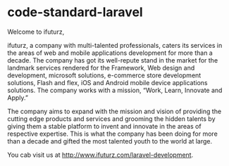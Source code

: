 # code-standard-laravel

Welcome to ifuturz,

ifuturz, a company with multi-talented professionals, caters its services in the areas of web and mobile applications development for more than a decade. The company has got its well-repute stand in the market for the landmark services rendered for the Framework, Web design and development, microsoft solutions, e-commerce store development solutions, Flash and flex, iOS and Android mobile device applications solutions. The company works with a mission, “Work, Learn, Innovate and Apply.”

The company aims to expand with the mission and vision of providing the cutting edge products and services and grooming the hidden talents by giving them a stable platform to invent and innovate in the areas of respective expertise. This is what the company has been doing for more than a decade and gifted the most talented youth to the world at large.

You cab visit us at http://www.ifuturz.com/laravel-development.